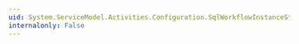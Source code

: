 ```yaml
---
uid: System.ServiceModel.Activities.Configuration.SqlWorkflowInstanceStoreElement.RunnableInstancesDetectionPeriod
internalonly: False
---
```

